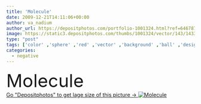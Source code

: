 ```yaml
---
title: 'Molecule'
date: 2009-12-21T14:11:06+00:00
author: va_nadium
author_url: https://depositphotos.com/portfolio-1001324.html?ref=64678756
image: https://static3.depositphotos.com/thumbs/1001324/vector/143/1433185/api_thumb_450.jpg?forcejpeg=true
type: "post"
tags: ['color' ,'sphere' ,'red' ,'vector' ,'background' ,'ball' ,'design' ,'art' ,'abstract' ,'texture' ,'orange' ,'pattern' ,'medical' ,'line' ,'ornament' ,'symbol' ,'icon' ,'product' ,'sing' ,'biology' ,'chemical' ,'coloring' ,'negative' ,'chemistry' ,'positive' ,'atom' ,'orb' ,'particle' ,'physics' ,'proton' ,'process' ,'emblem' ,'mathematics' ,'bond' ,'plus' ,'minus' ,'calculation' ,'dna' ,'molecule' ,'math' ,'partition' ,'reckoning' ,'babygirl' ,'molecula' ,'molecular structure' ]
categories: 
  - negative
---
```

<div aling="center">
            <font size="60"> Molecule</font>   
</div>
<div>
    <a href='https://depositphotos.com/1433185/stock-illustration-molecule.html?ref=64678756' target=_blank > Go "Depositphotos" to get lage size of this picture ->
        <img href='https://depositphotos.com/1433185/stock-illustration-molecule.html?ref=64678756' src='https://static3.depositphotos.com/1001324/143/v/950/depositphotos_1433185-stock-illustration-molecule.jpg?forcejpeg=true' alt='Molecule' >
    </a>
</div>
